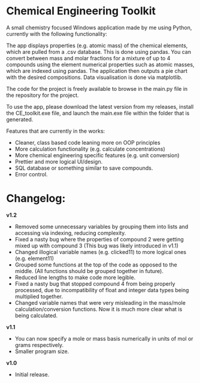 # Chemical Engineering Toolkit

A small chemistry focused Windows application made by me using Python, currently with the following functionality:

The app displays properties (e.g. atomic mass) of the chemical elements, which are pulled from a .csv database. This is done using pandas.
You can convert between mass and molar fractions for a mixture of up to 4 compounds using the element numerical properties such as atomic masses, which are indexed using pandas. The application then outputs a pie chart with the desired compositions. Data visualisation is done via matplotlib.

The code for the project is freely available to browse in the main.py file in the repository for the project. 

To use the app, please download the latest version from my releases, install the CE_toolkit.exe file, and launch the main.exe file within the folder that is generated.

Features that are currently in the works:

- Cleaner, class based code leaning more on OOP principles
- More calculation functionality (e.g. calculate concentrations)
- More chemical engineering specific features (e.g. unit conversion)
- Prettier and more logical UI/design.
- SQL database or something similar to save compounds.
- Error control.

# <b>Changelog:</b>

<b>v1.2</b>

- Removed some unnecessary variables by grouping them into lists and accessing via indexing, reducing complexity. 
- Fixed a nasty bug where the properties of compound 2 were getting mixed up with compound 3 (This bug was likely introduced in v1.1)
- Changed illogical variable names (e.g. clicked11) to more logical ones (e.g. element11) 
- Grouped some functions at the top of the code as opposed to the middle. (All functions should be grouped together in future).
- Reduced line lengths to make code more legible. 
- Fixed a nasty bug that stopped compound 4 from being properly processed, due to incompatibility of float and integer data types being multiplied together. 
- Changed variable names that were very misleading in the mass/mole calculation/conversion functions. Now it is much more clear what is being calculated. 

<b>v1.1</b>

- You can now specify a mole or mass basis numerically in units of mol or grams respectively.
- Smaller program size.

<b>v1.0</b>

- Initial release. 


